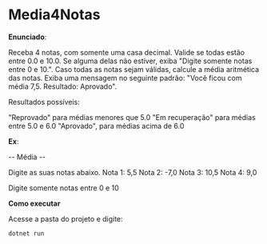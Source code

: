 # Media4Notas
 
 **Enunciado**: 

 Receba 4 notas, com somente uma casa decimal. Valide se todas estão entre 0.0 e 10.0. Se alguma delas não estiver, exiba "Digite somente notas entre 0 e 10.". Caso todas as notas sejam válidas, calcule a média aritmética das notas. Exiba uma mensagem no seguinte padrão: "Você ficou com média 7,5. Resultado: Aprovado".

Resultados possíveis:

"Reprovado" para médias menores que 5.0
"Em recuperação" para médias entre 5.0 e 6.0
"Aprovado", para médias acima de 6.0

**Ex**:

-- Média --

Digite as suas notas abaixo.
Nota 1: 5,5
Nota 2: -7,0
Nota 3: 10,5
Nota 4: 9,0

Digite somente notas entre 0 e 10

**Como executar**

Acesse a pasta do projeto e digite:

```
dotnet run
```